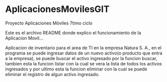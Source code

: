 # AplicacionesMovilesGIT

Proyecto Aplicaciones Móviles 7timo ciclo

Este es el archivo README donde explico el funcionamiento de la Aplicacion Movil... 

Aplicacion de inventario para el area de TI en la empresa Natura S. A., en el programa se puede ingresar datos de un nuevo activo(o producto que entra a la empresa), 
se puede buscar el activo ingresado por la funcion buscar, tambien esta la funcion listar con la cual se vera la lista de todos los activos ingresados y por ultimo
esta la funcion eliminar con la cual se puede eliminar el registro de algun activo ingresado.
